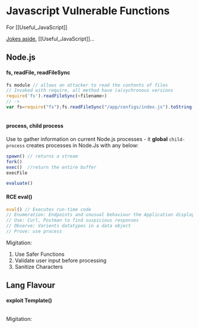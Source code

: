 # Javascript Vulnerable Functions
For [[Useful_JavaScript]]

[Jokes aside](https://www.youtube.com/watch?v=Uo3cL4nrGOk), [[Useful_JavaScript]]...

## Node.js

#### fs, readFile, readFileSync
```javascript 
fs module // allows an attacker to read the contents of files
// Invoked with require, all method have (a)sychronous versions
require('fs').readFileSync(<filename>)
// -> 
var fs=require("fs");fs.readFileSync("/app/configs/index.js").toString('utf8')
						 

```

#### process, child process
Use to gather information on current Node.js processes - it **global**
`child-process` creates processes in Node.Js with any below:
```javascript
spawn() // returns a stream
fork()
exec() 	//return the entire buffer
execFile
```

```javascript
evaluate()
```

#### RCE eval()
```javascript
eval() // Executes run-time code
// Enumeration: Endpoints and unusual behaviour the Application displays
// Use: Curl, Postman to find suspicious responses
// Observe: Varients datatypes in a data object
// Prove: use process
```



Migitation:
1. Use Safer Functions
1. Validate user input before processing
1. Sanitize Characters


## Lang Flavour

#### exploit Template()

```

```
Migitation:

